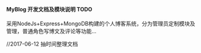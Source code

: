 
#### MyBlog 开发文档及模块说明 TODO

采用NodeJs+Express+MongoDB构建的个人博客系统，分为管理员定制模块及管理，普通角色写博文及评论等功能...

//2017-06-12  抽时间整理文档

